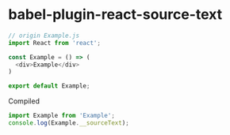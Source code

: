 # babel-plugin-react-source-text

```javascript
// origin Example.js
import React from 'react';

const Example = () => (
  <div>Example</div>
)

export default Example;
```

Compiled

```javascript
import Example from 'Example';
console.log(Example.__sourceText);
```
